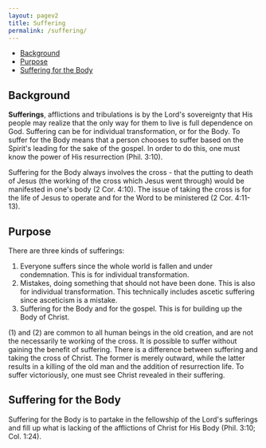 ```yaml
---
layout: pagev2
title: Suffering
permalink: /suffering/
---
```

- [Background](#background)
- [Purpose](#purpose)
- [Suffering for the Body](#suffering-for-the-body)

## Background

**Sufferings**, afflictions and tribulations is by the Lord's sovereignty that His people may realize that the only way for them to live is full dependence on God. Suffering can be for individual transformation, or for the Body. To suffer for the Body means that a person chooses to suffer based on the Spirit's leading for the sake of the gospel. In order to do this, one must know the power of His resurrection (Phil. 3:10).  

Suffering for the Body always involves the cross - that the putting to death of Jesus (the working of the cross which Jesus went through) would be manifested in one's body (2 Cor. 4:10). The issue of taking the cross is for the life of Jesus to operate and for the Word to be ministered (2 Cor. 4:11-13).

## Purpose

There are three kinds of sufferings:

1. Everyone suffers since the whole world is fallen and under condemnation. This is for individual transformation.
2. Mistakes, doing something that should not have been done. This is also for individual transformation. This technically includes ascetic suffering since asceticism is a mistake.
3. Suffering for the Body and for the gospel. This is for building up the Body of Christ.

(1) and (2) are common to all human beings in the old creation, and are not the necessarily te working of the cross.  It is possible to suffer without gaining the benefit of suffering. There is a difference between suffering and taking the cross of Christ. The former is merely outward, while the latter results in a killing of the old man and the addition of resurrection life. To suffer victoriously, one must see Christ revealed in their suffering.

## Suffering for the Body

Suffering for the Body is to partake in the fellowship of the Lord's sufferings and fill up what is lacking of the afflictions of Christ for His Body (Phil. 3:10; Col. 1:24).